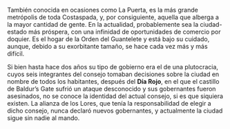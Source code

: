 <p>También conocida en ocasiones como La Puerta, es la más grande metrópolis de toda Costaspada, y, por consiguiente, aquella que alberga a la mayor cantidad de gente. En la actualidad, probablemente sea la ciudad-estado más próspera, con una infinidad de oportunidades de comercio por doquier. Es el hogar de la Orden del Guantelete y está bajo su cuidado, aunque, debido a su exorbitante tamaño, se hace cada vez más y más difícil.</p>
<p>Si bien hasta hace dos años su tipo de gobierno era el de una plutocracia, cuyos seis integrantes del consejo tomaban decisiones sobre la ciudad en nombre de todos los habitantes, después del <strong>Día Rojo</strong>, en el que el castillo de Baldur’s Gate sufrió un ataque desconocido y sus gobernantes fueron asesinados, no se conoce la identidad del actual consejo, si es que siquiera existen. La alianza de los Lores, que tenía la responsabilidad de elegir a dicho consejo, nunca declaró nuevos gobernantes, y actualmente la ciudad sigue sin nadie al mando.</p>

